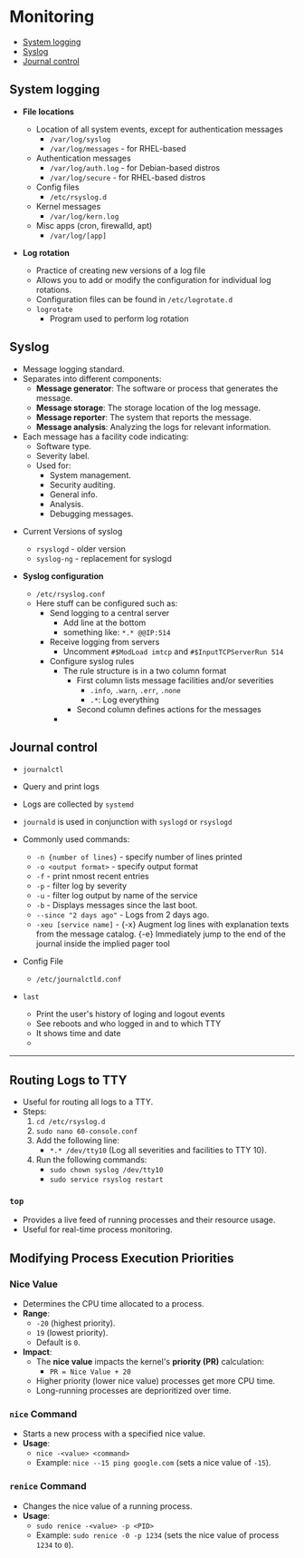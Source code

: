 # Monitoring
- [System logging](#system-logging)
- [Syslog](#syslog)
- [Journal control](#journal-control)

## System logging
* **File locations**
  - Location of all system events, except for authentication messages
    * `/var/log/syslog`
    * `/var/log/messages` - for RHEL-based
  * Authentication messages
    * `/var/log/auth.log` - for Debian-based distros
    * `/var/log/secure`   - for RHEL-based distros
  - Config files
    *  `/etc/rsyslog.d`
  * Kernel messages
    * `/var/log/kern.log`
  * Misc apps (cron, firewalld, apt)
    * `/var/log/[app]`


* **Log rotation**
  * Practice of creating new versions of a log file
  * Allows you to add or modify the configuration for individual log rotations.
  * Configuration files can be found in `/etc/logrotate.d`
  * `logrotate`
    * Program used to perform log rotation


## Syslog 
- Message logging standard.
- Separates into different components:
  - **Message generator**: The software or process that generates the message.
  - **Message storage**: The storage location of the log message.
  - **Message reporter**: The system that reports the message.
  - **Message analysis**: Analyzing the logs for relevant information.
- Each message has a facility code indicating:
  - Software type.
  - Severity label.
  - Used for:
    - System management.
    - Security auditing.
    - General info.
    - Analysis.
    - Debugging messages.
* Current Versions of syslog
  - `rsyslogd` - older version
  - `syslog-ng` - replacement for syslogd

* **Syslog configuration**
  * `/etc/rsyslog.conf`
  * Here stuff can be configured such as:
    * Send logging to a central server
      * Add line at the bottom 
      * something like: `*.* @@IP:514`
    * Receive logging from servers
      * Uncomment `#$ModLoad imtcp` and `#$InputTCPServerRun 514`
    * Configure syslog rules
      * The rule structure is in a two column format
        * First column lists message facilities and/or severities
          - `.info`, `.warn`, `.err`, `.none`
          - `.*`: Log everything
        * Second column defines actions for the messages 
      * 




## Journal control
* `journalctl`
* Query and print logs 
* Logs are collected by `systemd` 
* `journald` is used in conjunction with `syslogd` or `rsyslogd`
* Commonly used commands:
  * `-n {number of lines}` - specify number of lines printed
  * `-o <output format>` - specify output format
  * `-f` - print nmost recent entries
  * `-p` - filter log by severity
  * `-u` - filter log output by name of the service
  * `-b` - Displays messages since the last boot.
  * `--since "2 days ago"` - Logs from 2 days ago.
  * `-xeu [service name]` - {-x} Augment log lines with explanation texts from the message catalog. {-e} Immediately jump to the end of the journal inside the implied pager tool
* Config File
  - `/etc/journalctld.conf`


* `last`
  * Print the user's history of loging and logout events
  * See reboots and who logged in and to which TTY  
  * It shows time and date  
  * 


---

## Routing Logs to TTY
- Useful for routing all logs to a TTY.
- Steps:
  1. `cd /etc/rsyslog.d`
  2. `sudo nano 60-console.conf`
  3. Add the following line:
     - `*.* /dev/tty10` (Log all severities and facilities to TTY 10).
  4. Run the following commands:
     - `sudo chown syslog /dev/tty10`
     - `sudo service rsyslog restart`









### `top`
- Provides a live feed of running processes and their resource usage.
- Useful for real-time process monitoring.


## Modifying Process Execution Priorities

### Nice Value
- Determines the CPU time allocated to a process.
- **Range**:
  - `-20` (highest priority).
  - `19` (lowest priority).
  - Default is `0`.
- **Impact**:
  - The **nice value** impacts the kernel's **priority (PR)** calculation:
    - `PR = Nice Value + 20`
  - Higher priority (lower nice value) processes get more CPU time.
  - Long-running processes are deprioritized over time.

### `nice` Command
- Starts a new process with a specified nice value.
- **Usage**:
  - `nice -<value> <command>`
  - Example: `nice --15 ping google.com` (sets a nice value of `-15`).

### `renice` Command
- Changes the nice value of a running process.
- **Usage**:
  - `sudo renice -<value> -p <PID>`
  - Example: `sudo renice -0 -p 1234` (sets the nice value of process `1234` to `0`).
